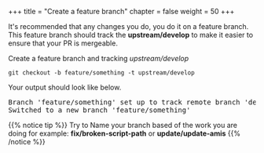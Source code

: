 +++
title = "Create a feature branch"
chapter = false
weight = 50
+++

It's recommended that any changes you do, you do it on a feature branch. This feature branch should track the **upstream/develop** to make it easier to ensure that your PR is mergeable.

Create a feature branch and tracking *upstream/develop*

`git checkout -b feature/something -t upstream/develop`

Your output should look like below.

<pre>
Branch 'feature/something' set up to track remote branch 'develop' from 'upstream'.
Switched to a new branch 'feature/something'
</pre>

{{% notice tip %}}
Try to Name your branch based of the work you are doing for example:
**fix/broken-script-path**  or **update/update-amis**
{{% /notice %}}

